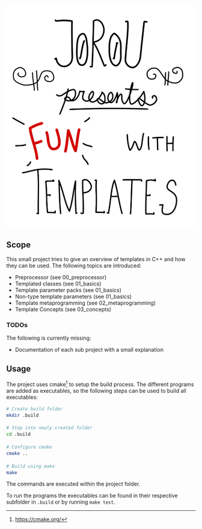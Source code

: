 <!--
SPDX-FileCopyrightText: 2023 J0R0U <https://github.com/J0R0U>
SPDX-License-Identifier: MIT
-->

![Logo](./images/logo.svg)

## Scope

This small project tries to give an overview of templates in C++ and how they
can be used. The following topics are introduced:

- Preprocessor (see 00_preprocessor)
- Templated classes (see 01_basics)
- Template parameter packs (see 01_basics)
- Non-type template parameters (see 01_basics)
- Template metaprogramming (see 02_metaprogramming)
- Template Concepts (see 03_concepts)

### TODOs

The following is currently missing:

- Documentation of each sub project with a small explanation

## Usage

The project uses cmake[^1] to setup the build process. The different programs are
added as executables, so the following steps can be used to build all
executables:

```bash
# Create build folder
mkdir .build

# Step into newly created folder
cd .build

# Configure cmake
cmake ..

# Build using make
make
```

The commands are executed within the project folder.

To run the programs the executables can be found in their respective subfolder
in `.build` or by running `make test`.

[^1]: https://cmake.org/